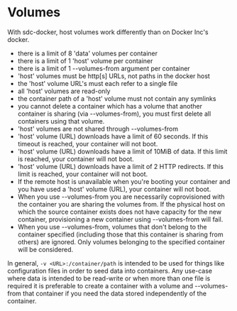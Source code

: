 # Volumes

With sdc-docker, host volumes work differently than on Docker Inc's docker.

 * there is a limit of 8 'data' volumes per container
 * there is a limit of 1 'host' volume per container
 * there is a limit of 1 --volumes-from argument per container
 * 'host' volumes must be http[s] URLs, not paths in the docker host
 * the 'host' volume URL's must each refer to a single file
 * all 'host' volumes are read-only
 * the container path of a 'host' volume must not contain any symlinks
 * you cannot delete a container which has a volume that another container is
   sharing (via --volumes-from), you must first delete all containers using that
   volume.
 * 'host' volumes are not shared through --volumes-from
 * 'host' volume (URL) downloads have a limit of 60 seconds. If this timeout is
   reached, your container will not boot.
 * 'host' volume (URL) downloads have a limit of 10MiB of data. If this limit is
   reached, your container will not boot.
 * 'host' volume (URL) downloads have a limit of 2 HTTP redirects. If this limit
   is reached, your container will not boot.
 * If the remote host is unavailable when you're booting your container and you
   have used a 'host' volume (URL), your container will not boot.
 * When you use --volumes-from you are necessarily coprovisioned with the
   container you are sharing the volumes from. If the physical host on which
   the source container exists does not have capacity for the new container,
   provisioning a new container using --volumes-from will fail.
 * When you use --volumes-from, volumes that don't belong to the container
   specified (including those that this container is sharing from others) are
   ignored. Only volumes belonging to the specified container will be
   considered.

In general, `-v <URL>:/container/path` is intended to be used for things like
configuration files in order to seed data into containers. Any use-case where
data is intended to be read-write or when more than one file is required it is
preferable to create a container with a volume and --volumes-from that container
if you need the data stored independently of the container.